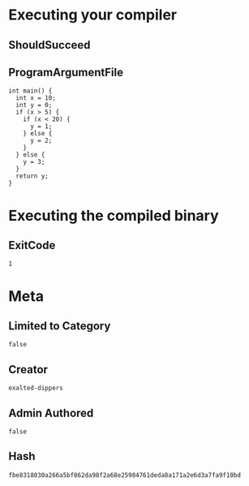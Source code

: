 # Executing your compiler

## ShouldSucceed

## ProgramArgumentFile

```
int main() {
  int x = 10;
  int y = 0;
  if (x > 5) {
    if (x < 20) {
      y = 1;
    } else {
      y = 2;
    }
  } else {
    y = 3;
  }
  return y;
}

```

# Executing the compiled binary

## ExitCode

```
1
```

# Meta

## Limited to Category

```
false
```

## Creator

```
exalted-dippers
```

## Admin Authored

```
false
```

## Hash

```
fbe8318030a266a5bf862da98f2a68e25984761deda8a171a2e6d3a7fa9f10bd
```
